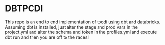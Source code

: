 # DBTPCDI

This repo is an end to end implementation of tpcdi using dbt and databricks. Assuming dbt is installed, just alter the stage and prod vars in the project.yml and alter the schema and token in the profiles.yml and execute dbt run and then you are off to the races! 
